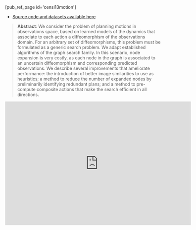 [pub_ref_page id='censi13motion']

- [Source code and datasets available here][source]

> **Abstract**: We consider the problem of planning motions in observations space, based on learned models of the dynamics that associate to each action a diffeomorphism of the observations domain. For an arbitrary set of diffeomorphisms, this problem must be formulated as a generic search problem. We adapt established algorithms of the graph search family. In this scenario, node expansion is very costly, as each node in the graph is associated to an uncertain diffeomorphism and corresponding predicted observations. We describe several improvements that ameliorate performance: the introduction of better image similarities to use as heuristics; a method to reduce the number of expanded nodes by preliminarily identifying redundant plans; and a method to pre-compute composite actions that make the search efficient in all directions.

<iframe src="https://player.vimeo.com/video/65564176" width="600px"  height="400px"  frameborder="0" webkitAllowFullScreen mozallowfullscreen allowFullScreen></iframe>


[dptr1pdf]: http://authors.library.caltech.edu/34529/1/dptr1b_final.pdf
[source]:https://github.com/AndreaCensi/surf12adam/wiki